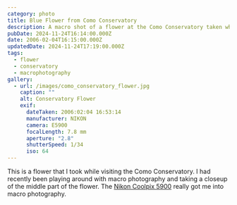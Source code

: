 ```yaml
---
category: photo
title: Blue Flower from Como Conservatory
description: A macro shot of a flower at the Como Conservatory taken while visiting.
pubDate: 2024-11-24T16:14:00.000Z
date: 2006-02-04T16:15:00.000Z
updatedDate: 2024-11-24T17:19:00.000Z
tags:
  - flower
  - conservatory
  - macrophotography
gallery:
  - url: /images/como_conservatory_flower.jpg
    caption: ""
    alt: Conservatory Flower
    exif:
      dateTaken: 2006:02:04 16:53:14
      manufacturer: NIKON
      camera: E5900
      focalLength: 7.8 mm
      aperture: "2.8"
      shutterSpeed: 1/34
      iso: 64
---
```

This is a flower that I took while visiting the Como Conservatory.  I had recently been playing around with macro photography and taking a closeup of the middle part of the flower.   The [Nikon Coolpix 5900](https://archive.org/details/manuallib-id-2587646) really got me into macro photography.
